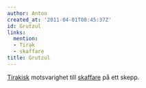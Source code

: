 ```yaml
---
author: Anton
created_at: '2011-04-01T08:45:37Z'
id: Grutzul
links:
  mention:
  - Tirak
  - skaffare
title: Grutzul
---
```


[Tirakisk] motsvarighet till [skaffare] på ett skepp.

  [Tirakisk]: Tirak
  [skaffare]: skaffare
